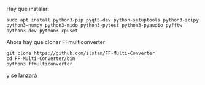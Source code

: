 
Hay que instalar:

    sudo apt install python3-pip pyqt5-dev python-setuptools python3-scipy python3-numpy python3-mido python3-pytest python3-pyaudio pyfftw python3-dev python3-cpuset
    
Ahora hay que clonar FFmulticonverter


    git clone https://github.com/ilstam/FF-Multi-Converter
    cd FF-Multi-Converter/bin
    python3 ffmulticonverter

    
y se lanzará

    
